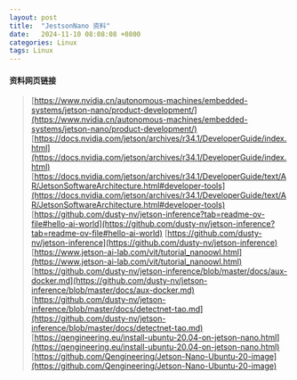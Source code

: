 ```yaml
---
layout: post
title:  "JestsonNano 资料"
date:   2024-11-10 08:08:08 +0800
categories: Linux  
tags: Linux
---
```

#### 资料网页链接
> [https://www.nvidia.cn/autonomous-machines/embedded-systems/jetson-nano/product-development/](https://www.nvidia.cn/autonomous-machines/embedded-systems/jetson-nano/product-development/)
> [https://docs.nvidia.com/jetson/archives/r34.1/DeveloperGuide/index.html](https://docs.nvidia.com/jetson/archives/r34.1/DeveloperGuide/index.html)
> [https://docs.nvidia.com/jetson/archives/r34.1/DeveloperGuide/text/AR/JetsonSoftwareArchitecture.html#developer-tools](https://docs.nvidia.com/jetson/archives/r34.1/DeveloperGuide/text/AR/JetsonSoftwareArchitecture.html#developer-tools)
> [https://github.com/dusty-nv/jetson-inference?tab=readme-ov-file#hello-ai-world](https://github.com/dusty-nv/jetson-inference?tab=readme-ov-file#hello-ai-world)
> [https://github.com/dusty-nv/jetson-inference](https://github.com/dusty-nv/jetson-inference)
> [https://www.jetson-ai-lab.com/vit/tutorial_nanoowl.html](https://www.jetson-ai-lab.com/vit/tutorial_nanoowl.html)
> [https://github.com/dusty-nv/jetson-inference/blob/master/docs/aux-docker.md](https://github.com/dusty-nv/jetson-inference/blob/master/docs/aux-docker.md)
> [https://github.com/dusty-nv/jetson-inference/blob/master/docs/detectnet-tao.md](https://github.com/dusty-nv/jetson-inference/blob/master/docs/detectnet-tao.md)
> [https://qengineering.eu/install-ubuntu-20.04-on-jetson-nano.html](https://qengineering.eu/install-ubuntu-20.04-on-jetson-nano.html)
> [https://github.com/Qengineering/Jetson-Nano-Ubuntu-20-image](https://github.com/Qengineering/Jetson-Nano-Ubuntu-20-image)
